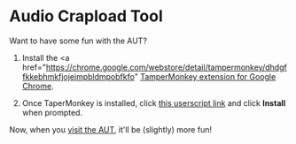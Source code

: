 # Audio Crapload Tool

Want to have some fun with the AUT?

1. Install the <a href="https://chrome.google.com/webstore/detail/tampermonkey/dhdgffkkebhmkfjojejmpbldmpobfkfo" <a href="http://www.w3schools.com/" target="_blank">TamperMonkey extension for Google Chrome</a>.

2. Once TaperMonkey is installed, click [this userscript link](https://github.com/misener/Audio-Crapload-Tool/raw/master/audiocraploadtool.user.js) and click **Install** when prompted.

Now, when you [visit the AUT](https://cms.nm.cbc.ca/audiouploadtool/), it'll be (slightly) more fun!